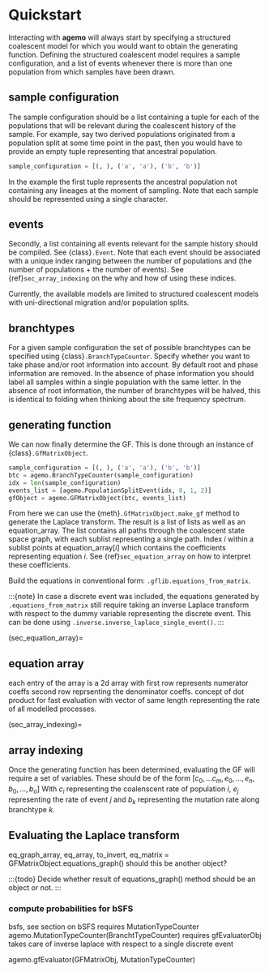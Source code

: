 # Quickstart

Interacting with **agemo** will always start by specifying a structured coalescent model for which you would want to obtain the generating function. Defining the structured coalescent model requires a sample configuration, and a list of events whenever there is more than one population from which samples have been drawn.

## sample configuration

The sample configuration should be a list containing a tuple for each of the populations that will be relevant during the coalescent history of the sample. For example, say two derived populations originated from a population split at some time point in the past, then you would have to provide an empty tuple representing that ancestral population.

```python
sample_configuration = [(, ), ('a', 'a'), ('b', 'b')]

```
In the example the first tuple represents the ancestral population not containing any lineages at the moment of sampling. Note that each sample should be represented using a single character.

## events

Secondly, a list containing all events relevant for the sample history should be compiled. See {class}`.Event`. Note that each event should be associated with a unique index ranging between the number of populations and (the number of populations $+$ the number of events). See {ref}`sec_array_indexing` on the why and how of using these indices.

Currently, the available models are limited to structured coalescent models with uni-directional migration and/or population splits.

## branchtypes

For a given sample configuration the set of possible branchtypes can be specified using {class}`.BranchTypeCounter`. Specify whether you want to take phase and/or root information into account. By default root and phase information are removed. In the absence of phase information you should label all samples within a single population with the same letter. In the absence of root information, the number of branchtypes will be halved, this is identical to folding when thinking about the site frequency spectrum.


## generating function

We can now finally determine the GF. This is done through an instance of {class}`.GfMatrixObject`.

```python
sample_configuration = [(, ), ('a', 'a'), ('b', 'b')]
btc = agemo.BranchTypeCounter(sample_configuration)
idx = len(sample_configuration)
events_list = [agemo.PopulationSplitEvent(idx, 0, 1, 2)]
gfObject = agemo.GFMatrixObject(btc, events_list)
```
From here we can use the {meth}`.GfMatrixObject.make_gf` method to generate the Laplace transform. The result is a list of lists as well as an equation_array. The list contains all paths through the coalescent state space graph, with each sublist representing a single path. Index $i$ within a sublist points at equation_array[$i$] which contains the coefficients representing equation $i$. See {ref}`sec_equation_array` on how to interpret these coefficients.

Build the equations in conventional form: `.gflib.equations_from_matrix`.

:::{note}
In case a discrete event was included, the equations generated by `.equations_from_matrix` still require taking an inverse Laplace transform with respect to the dummy variable representing the discrete event. This can be done using `.inverse.inverse_laplace_single_event()`.
:::

(sec_equation_array)=
## equation array
each entry of the array is a 2d array with 
first row represents numerator coeffs
second row reprsenting the denominator coeffs.
concept of dot product for fast evaluation with vector of same length representing the rate of all modelled processes.


(sec_array_indexing)=
## array indexing

Once the generating function has been determined, evaluating the GF will require a set of variables. These should be of the form 
$[c_0, ... c_m, e_0, ..., e_n, b_0, ..., b_o]$ With $c_i$ representing the coalenscent rate of population $i$, $e_j$ representing the rate of event $j$ and $b_k$ representing the mutation rate along branchtype $k$.

## Evaluating the Laplace transform


eq_graph_array, eq_array, to_invert, eq_matrix = GFMatrixObject.equations_graph()
should this be another object?

:::{todo}
Decide whether result of equations_graph() method should be an object or not.
:::

### compute probabilities for bSFS
bsfs, see section on bSFS 
requires MutationTypeCounter
agemo.MutationTypeCounter(BranchtTypeCounter)
requires gfEvaluatorObj
takes care of inverse laplace with respect to a single discrete event

agemo.gfEvaluator(GFMatrixObj, MutationTypeCounter)